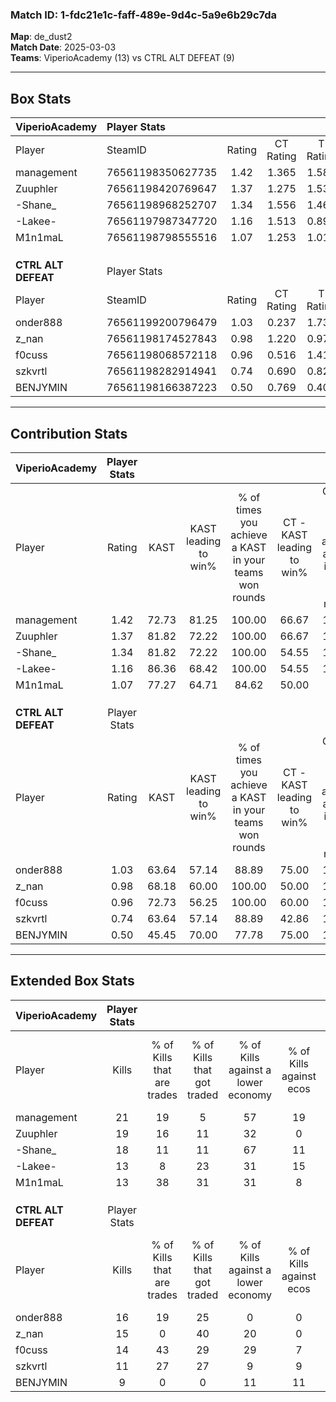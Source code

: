 ### Match ID: 1-fdc21e1c-faff-489e-9d4c-5a9e6b29c7da  
**Map**: de_dust2  
**Match Date**: 2025-03-03  
**Teams**: ViperioAcademy (13) vs CTRL ALT DEFEAT (9)  

---  

## Box Stats  

| **ViperioAcademy**  | Player Stats      |        |           |          |       |      |       |         |        |      |     |
| :- | :- | :-: | :-: | :-: | :-: | :-: | :-: | :-: | :-: | :-: | :-: |
| Player              | SteamID           | Rating | CT Rating | T Rating | KAST  | ADR  | Kills | Assists | Deaths | K/D  | HS% |
| management          | 76561198350627735 |  1.42  |   1.365   |  1.588   | 72.73 | 90.1 |  21   |    6    |   13   | 1.62 | 28  |
| Zuuphler            | 76561198420769647 |  1.37  |   1.275   |  1.534   | 81.82 | 72.2 |  19   |    5    |   12   | 1.58 | 57  |
| -Shane_             | 76561198968252707 |  1.34  |   1.556   |  1.460   | 81.82 | 89.9 |  18   |   11    |   15   | 1.20 | 33  |
| -Lakee-             | 76561197987347720 |  1.16  |   1.513   |  0.898   | 86.36 | 69.1 |  13   |    6    |   12   | 1.08 | 53  |
| M1n1maL             | 76561198798555516 |  1.07  |   1.253   |  1.018   | 77.27 | 71.7 |  13   |    5    |   13   | 1.00 | 69  |
|                     |                   |        |           |          |       |      |       |         |        |      |     |
|                     |                   |        |           |          |       |      |       |         |        |      |     |
|                     |                   |        |           |          |       |      |       |         |        |      |     |
| **CTRL ALT DEFEAT** | Player Stats      |        |           |          |       |      |       |         |        |      |     |
| Player              | SteamID           | Rating | CT Rating | T Rating | KAST  | ADR  | Kills | Assists | Deaths | K/D  | HS% |
| onder888            | 76561199200796479 |  1.03  |   0.237   |  1.733   | 63.64 | 77.6 |  16   |    3    |   16   | 1.00 | 62  |
| z_nan               | 76561198174527843 |  0.98  |   1.220   |  0.979   | 68.18 | 78.5 |  15   |    4    |   18   | 0.83 | 60  |
| f0cuss              | 76561198068572118 |  0.96  |   0.516   |  1.417   | 72.73 | 61.0 |  14   |    2    |   16   | 0.88 | 50  |
| szkvrtl             | 76561198282914941 |  0.74  |   0.690   |  0.822   | 63.64 | 49.5 |  11   |    2    |   16   | 0.69 | 45  |
| BENJYMIN            | 76561198166387223 |  0.50  |   0.769   |  0.404   | 45.45 | 54.1 |   9   |    3    |   18   | 0.50 | 44  |
---  

## Contribution Stats  

| **ViperioAcademy**  | Player Stats |       |                      |                                                        |                           |                                                             |                          |                                                            |
| :- | :-: | :-: | :-: | :-: | :-: | :-: | :-: | :-: |
| Player              |    Rating    | KAST  | KAST leading to win% | % of times you achieve a KAST in your teams won rounds | CT - KAST leading to win% | CT - % of times you achieve a KAST in your teams won rounds | T - KAST leading to win% | T - % of times you achieve a KAST in your teams won rounds |
| management          |     1.42     | 72.73 |        81.25         |                         100.00                         |           66.67           |                           100.00                            |          100.00          |                           100.00                           |
| Zuuphler            |     1.37     | 81.82 |        72.22         |                         100.00                         |           66.67           |                           100.00                            |          77.78           |                           100.00                           |
| -Shane_             |     1.34     | 81.82 |        72.22         |                         100.00                         |           54.55           |                           100.00                            |          100.00          |                           100.00                           |
| -Lakee-             |     1.16     | 86.36 |        68.42         |                         100.00                         |           54.55           |                           100.00                            |          87.50           |                           100.00                           |
| M1n1maL             |     1.07     | 77.27 |        64.71         |                         84.62                          |           50.00           |                            83.33                            |          85.71           |                           85.71                            |
|                     |              |       |                      |                                                        |                           |                                                             |                          |                                                            |
|                     |              |       |                      |                                                        |                           |                                                             |                          |                                                            |
|                     |              |       |                      |                                                        |                           |                                                             |                          |                                                            |
| **CTRL ALT DEFEAT** | Player Stats |       |                      |                                                        |                           |                                                             |                          |                                                            |
| Player              |    Rating    | KAST  | KAST leading to win% | % of times you achieve a KAST in your teams won rounds | CT - KAST leading to win% | CT - % of times you achieve a KAST in your teams won rounds | T - KAST leading to win% | T - % of times you achieve a KAST in your teams won rounds |
| onder888            |     1.03     | 63.64 |        57.14         |                         88.89                          |           75.00           |                           100.00                            |          50.00           |                           83.33                            |
| z_nan               |     0.98     | 68.18 |        60.00         |                         100.00                         |           50.00           |                           100.00                            |          66.67           |                           100.00                           |
| f0cuss              |     0.96     | 72.73 |        56.25         |                         100.00                         |           60.00           |                           100.00                            |          54.55           |                           100.00                           |
| szkvrtl             |     0.74     | 63.64 |        57.14         |                         88.89                          |           42.86           |                           100.00                            |          71.43           |                           83.33                            |
| BENJYMIN            |     0.50     | 45.45 |        70.00         |                         77.78                          |           75.00           |                           100.00                            |          66.67           |                           66.67                            |
---  

## Extended Box Stats  

| **ViperioAcademy**  | Player Stats |                            |                            |                                    |                         |                              |                                 |        |                             |                                     |                          |                               |                            |
| :- | :-: | :-: | :-: | :-: | :-: | :-: | :-: | :-: | :-: | :-: | :-: | :-: | :-: |
| Player              |    Kills     | % of Kills that are trades | % of Kills that got traded | % of Kills against a lower economy | % of Kills against ecos | % of Kills that are flawless | % of Kills that are close duels | Deaths | % of Deaths that get traded | % of Deaths against a lower economy | % of Deaths against ecos | % of Deaths that are flawless | % of Deaths that are close |
| management          |      21      |             19             |             5              |                 57                 |           19            |              86              |                5                |   13   |             15              |                 38                  |            8             |              77               |             0              |
| Zuuphler            |      19      |             16             |             11             |                 32                 |            0            |              79              |                5                |   12   |              8              |                 33                  |            17            |              58               |             17             |
| -Shane_             |      18      |             11             |             11             |                 67                 |           11            |              67              |               17                |   15   |             47              |                 40                  |            7             |              73               |             7              |
| -Lakee-             |      13      |             8              |             23             |                 31                 |           15            |              85              |                8                |   12   |             33              |                 33                  |            0             |              67               |             0              |
| M1n1maL             |      13      |             38             |             31             |                 31                 |            8            |              62              |                0                |   13   |             23              |                 38                  |            15            |              69               |             15             |
|                     |              |                            |                            |                                    |                         |                              |                                 |        |                             |                                     |                          |                               |                            |
|                     |              |                            |                            |                                    |                         |                              |                                 |        |                             |                                     |                          |                               |                            |
|                     |              |                            |                            |                                    |                         |                              |                                 |        |                             |                                     |                          |                               |                            |
| **CTRL ALT DEFEAT** | Player Stats |                            |                            |                                    |                         |                              |                                 |        |                             |                                     |                          |                               |                            |
| Player              |    Kills     | % of Kills that are trades | % of Kills that got traded | % of Kills against a lower economy | % of Kills against ecos | % of Kills that are flawless | % of Kills that are close duels | Deaths | % of Deaths that get traded | % of Deaths against a lower economy | % of Deaths against ecos | % of Deaths that are flawless | % of Deaths that are close |
| onder888            |      16      |             19             |             25             |                 0                  |            0            |              50              |                6                |   16   |             13              |                 13                  |            6             |              69               |             13             |
| z_nan               |      15      |             0              |             40             |                 20                 |            0            |              67              |                7                |   18   |             22              |                 11                  |            0             |              78               |             6              |
| f0cuss              |      14      |             43             |             29             |                 29                 |            7            |              64              |               21                |   16   |             13              |                 13                  |            6             |              81               |             0              |
| szkvrtl             |      11      |             27             |             27             |                 9                  |            9            |              82              |                0                |   16   |              6              |                  6                  |            6             |              81               |             6              |
| BENJYMIN            |      9       |             0              |             0              |                 11                 |           11            |              89              |                0                |   18   |             17              |                 11                  |            6             |              78               |             11             |
